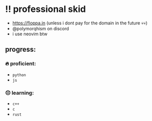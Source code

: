 # ‼️ professional skid 
- https://floppa.in (unless i dont pay for the domain in the future 💀💀)
- @polymorqhism on discord
- i use neovim btw

## progress:

### 🔥 proficient:
- `python`
- `js`

### 😔 learning:
- `c++`
- `c`
- `rust`
